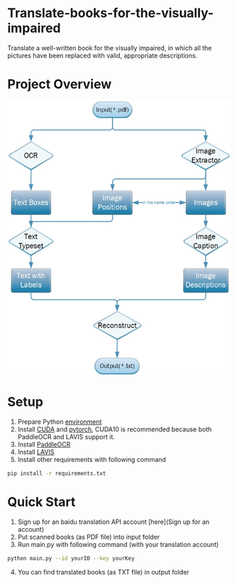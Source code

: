 # Translate-books-for-the-visually-impaired
Translate a well-written book for the visually impaired, in which all the pictures have been replaced with valid, appropriate descriptions.

# Project Overview
![image](https://github.com/HerocatUED/Translate-books-for-the-visually-impaired/blob/mater/overview.jpg)

# Setup
1. Prepare Python [environment](https://github.com/PaddlePaddle/PaddleOCR/blob/release/2.6/doc/doc_ch/environment.md)
2. Install [CUDA](https://docs.nvidia.com/cuda/cuda-installation-guide-microsoft-windows/index.html) and [pytorch](https://pytorch.org/get-started/locally/), CUDA10 is recommended because both PaddleOCR and LAVIS support it.
3. Install [PaddleOCR](https://github.com/PaddlePaddle/PaddleOCR/blob/release/2.6/doc/doc_ch/quickstart.md)
4. Install [LAVIS](https://github.com/salesforce/LAVIS#installation)
5. Install other requirements with following command
```bash
pip install -r requirements.txt
```

# Quick Start
1. Sign up for an baidu translation API account [here](Sign up for an account)
2. Put scanned books (as PDF file) into input folder
3. Run main.py with following command (with your translation account)
```bash
python main.py --id yourID --key yourKey
```
4. You can find translated books (as TXT file) in output folder 

